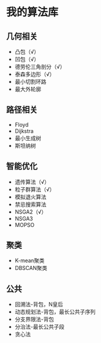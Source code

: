 # 我的算法库

## 几何相关
- 凸包（√）
- 凹包（√）
- 德劳伦三角剖分（√）
- 泰森多边形（√）
- 最小切割环路
- 最大外轮廓

## 路径相关
- Floyd
- Dijkstra
- 最小生成树
- 斯坦纳树

## 智能优化
- 遗传算法（√）
- 粒子群算法（√）
- 模拟退火算法
- 禁忌搜索算法
- NSGA2（√）
- NSGA3
- MOPSO

## 聚类
- K-mean聚类
- DBSCAN聚类

## 公共
- 回溯法-背包，N皇后
- 动态规划法-背包，最长公共子序列
- 分支界限法-背包
- 分治法-最长公共子段
- 贪心法


